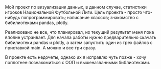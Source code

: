 Мой проект по визуализации данных, в данном случае, статистики игроков Национальной Футбольной Лиги. 
Цель проекта - просто что-нибудь попрограммировать; написание классов; знакомство с бибилиотеками pandas, plotly.

Реализовано не все, что планировал, но текущий результат меня пока вполне устраивает. 
Для начала работы нужно предварительно скачать бибилиотеки pandas и plotly, а затем запустить один из трех файлов с приставкой main. А можно и все три сразу.

В проекте есть недочеты, однако их я исправлю чуть позже - хочу поплотнее познакомиться с ООП и вышеназванными библиотеками.
